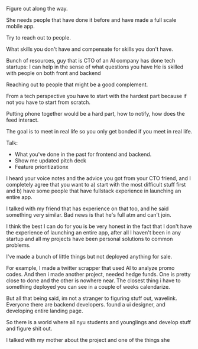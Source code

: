 Figure out along the way.

She needs people that have done it before and have made a full scale mobile app.

Try to reach out to people.

What skills you don't have and compensate for skills you don't have.

Bunch of resources, guy that is CTO of an AI company has done tech startups:
I can help in the sense of what questions you have
He is skilled with people on both front and backend

Reaching out to people that might be a good complement.

From a tech perspective you have to start with the hardest part because
if not you have to start from scratch.

Putting phone together would be a hard part, how to notify, how does the feed interact.

The goal is to meet in real life so you only get bonded if you meet in real life.

Talk: 
- What you've done in the past for frontend and backend.
- Show me updated pitch deck
- Feature prioritizationx

I heard your voice notes and the advice you got from your CTO friend, and I completely agree that you want to a) start with the most difficult stuff first and b) have some people that have fullstack experience in launching an entire app.

I talked with my friend that has experience on that too, and he said something very similar. Bad news is that he's full atm and can't join.

I think the best I can do for you is be very honest in the fact that I don't have the experience of launching an entire app, after all I haven't been in any startup and all my projects have been personal solutions to common problems.

I've made a bunch of little things but not deployed anything for sale.

For example, I made a twitter scrapper that used AI to analyze promo codes.
And then i made another project, needed hedge funds.
One is pretty close to done and the other is nowhere near.
The closest thing i have to something deployed you can see in a couple of weeks calendarize.

But all that being said, im not a stranger to figuring stuff out, wavelink. Everyone there are backend developers. found a ui designer, and developing entire landing page.

So there is a world where all nyu students and younglings and develop stuff and figure shit out.

I talked with my mother about the project and one of the things she 
